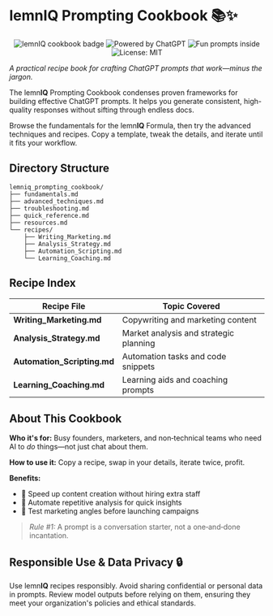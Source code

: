 # lemn**IQ** Prompting Cookbook 📚✨

<p align="center">
  <img alt="lemnIQ cookbook badge" src="https://img.shields.io/badge/lemnIQ-cookbook-blueviolet?style=for-the-badge">
  <img alt="Powered by ChatGPT" src="https://img.shields.io/badge/powered%20by-ChatGPT-ffce50?logo=openai&amp;logoColor=white&amp;style=for-the-badge">
  <img alt="Fun prompts inside" src="https://img.shields.io/badge/fun%20prompts-inside-%23ff69b4?style=for-the-badge">
  <img alt="License: MIT" src="https://img.shields.io/badge/license-MIT-green?style=for-the-badge">
</p>

*A practical recipe book for crafting ChatGPT prompts that work—minus the jargon.*

The lemn**IQ** Prompting Cookbook condenses proven frameworks for building effective ChatGPT prompts. It helps you generate consistent, high-quality responses without sifting through endless docs.

Browse the fundamentals for the lemn**IQ** Formula, then try the advanced techniques and recipes. Copy a template, tweak the details, and iterate until it fits your workflow.

## Directory Structure
```
lemniq_prompting_cookbook/
├── fundamentals.md
├── advanced_techniques.md
├── troubleshooting.md
├── quick_reference.md
├── resources.md
└── recipes/
    ├── Writing_Marketing.md
    ├── Analysis_Strategy.md
    ├── Automation_Scripting.md
    └── Learning_Coaching.md
```
## Recipe Index
| Recipe File | Topic Covered |
| ----------- | ------------- |
| **Writing_Marketing.md** | Copywriting and marketing content |
| **Analysis_Strategy.md** | Market analysis and strategic planning |
| **Automation_Scripting.md** | Automation tasks and code snippets |
| **Learning_Coaching.md** | Learning aids and coaching prompts |
## About This Cookbook
**Who it's for:** Busy founders, marketers, and non‑technical teams who need AI to *do* things—not just chat about them.

**How to use it:** Copy a recipe, swap in your details, iterate twice, profit.

**Benefits:**
- 🚀 Speed up content creation without hiring extra staff
- 🤖 Automate repetitive analysis for quick insights
- 🎯 Test marketing angles before launching campaigns

> *Rule #1:* A prompt is a conversation starter, not a one‑and‑done incantation.
## Responsible Use & Data Privacy 🔒
Use lemn**IQ** recipes responsibly. Avoid sharing confidential or personal data in prompts. Review model outputs before relying on them, ensuring they meet your organization's policies and ethical standards. 